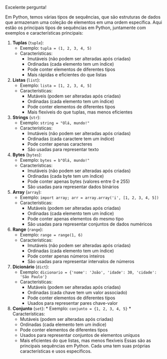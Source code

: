 

Excelente pergunta!

Em Python, temos várias tipos de sequências, que são estruturas de dados que armazenam uma coleção de elementos em uma ordem específica. Aqui estão os principais tipos de sequências em Python, juntamente com exemplos e características principais:

1. **Tuplas** (`tuple`):
	* Exemplo: `tupla = (1, 2, 3, 4, 5)`
	* Características:
		+ Imutáveis (não podem ser alteradas após criadas)
		+ Ordinadas (cada elemento tem um índice)
		+ Pode conter elementos de diferentes tipos
		+ Mais rápidas e eficientes do que listas
2. **Listas** (`list`):
	* Exemplo: `lista = [1, 2, 3, 4, 5]`
	* Características:
		+ Mutáveis (podem ser alteradas após criadas)
		+ Ordinadas (cada elemento tem um índice)
		+ Pode conter elementos de diferentes tipos
		+ Mais flexíveis do que tuplas, mas menos eficientes
3. **Strings** (`str`):
	* Exemplo: `string = "Olá, mundo!"`
	* Características:
		+ Imutáveis (não podem ser alteradas após criadas)
		+ Ordinadas (cada caractere tem um índice)
		+ Pode conter apenas caracteres
		+ São usadas para representar texto
4. **Bytes** (`bytes`):
	* Exemplo: `bytes = b"Olá, mundo!"`
	* Características:
		+ Imutáveis (não podem ser alteradas após criadas)
		+ Ordinadas (cada byte tem um índice)
		+ Pode conter apenas bytes (valores entre 0 e 255)
		+ São usadas para representar dados binários
5. **Array** (`array`):
	* Exemplo: `import array; arr = array.array('i', [1, 2, 3, 4, 5])`
	* Características:
		+ Mutáveis (podem ser alteradas após criadas)
		+ Ordinadas (cada elemento tem um índice)
		+ Pode conter apenas elementos do mesmo tipo
		+ São usadas para representar conjuntos de dados numéricos
6. **Range** (`range`):
	* Exemplo: `range = range(1, 6)`
	* Características:
		+ Imutáveis (não podem ser alteradas após criadas)
		+ Ordinadas (cada elemento tem um índice)
		+ Pode conter apenas números inteiros
		+ São usadas para representar intervalos de números
7. **Dicionário** (`dict`):
	* Exemplo: `dicionario = {'nome': 'João', 'idade': 30, 'cidade': 'São Paulo'}`
	* Características:
        + Mutáveis (podem ser alteradas após criadas)
        + Ordinadas (cada chave tem um valor associado)
        + Pode conter elementos de diferentes tipos
        + Usados para representar pares chave-valor
8.   **Conjunto** (`set`):
    * Exemplo: `conjunto = {1, 2, 3, 4, 5}`
	* Características:
		+ Mutáveis (podem ser alteradas após criadas)
        + Ordinadas (cada elemento tem um índice)
        + Pode conter elementos de diferentes tipos
        + Usados para representar conjuntos de elementos uníquos
        + Mais eficientes do que listas, mas menos flexíveis
Essas são as principais sequências em Python. Cada uma tem suas próprias características e usos específicos.